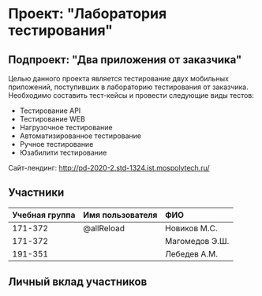 # Проект: "Лаборатория тестирования"
## Подпроект: "Два приложения от заказчика"
Целью данного проекта является тестирование двух мобильных приложений, поступивших в лабораторию тестирования от заказчика. Необходимо составить тест-кейсы и провести следующие виды тестов:

* Тестирование API    
* Тестирование WEB
* Нагрузочное тестирование      
* Автоматизированное тестирование 
* Ручное тестирование
* Юзабилити тестирование

Сайт-лендинг: http://pd-2020-2.std-1324.ist.mospolytech.ru/

## Участники
Учебная группа |	Имя пользователя |	ФИО
:------------- |:-----------------| :------------
171-372        | @allReload       | Новиков М.С.
171-372        |                  | Магомедов Э.Ш.
191-351        |                  | Лебедев А.М. 
 
 ## Личный вклад участников
